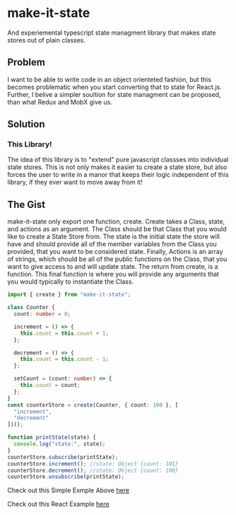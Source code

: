 # make-it-state
And experiemental typescript state managment library that makes state stores out of plain classes.

## Problem 
I want to be able to write code in an object orienteted fashion, but this becomes problematic when you start converting that to state for React.js.  Further, I belive a simpler soultion for state managment can be proposed, than what Redux and MobX give us.

## Solution
### This Library!
The idea of this library is to "extend" pure javascript classses into individual state stores.  This is not only makes it easier to create a state store, but also forces the user to write in a manor that keeps their logic independent of this library, if they ever want to move away from it!

## The Gist

make-it-state only export one function, create. Create takes a Class, state, and actions as an argument.  The Class should be that Class that you would like to create a State Store from.  The state is the initial state the store will have and should provide all of the member variables from the Class you provided, that you want to be considered state.  Finally, Actions is an array of strings, which should be all of the public functions on the Class, that you want to give access to and will update state.  The return from create, is a function.  This final function is where you will provide any arguments that you would typically to instantiate the Class.

```ts
import { create } from "make-it-state";

class Counter {
  count: number = 0;

  increment = () => {
    this.count = this.count + 1;
  };

  decrement = () => {
    this.count = this.count - 1;
  };

  setCount = (count: number) => {
    this.count = count;
  };
}
const counterStore = create(Counter, { count: 100 }, [
  "increment",
  "decrement"
])();

function printState(state) {
  console.log("state:", state);
}
counterStore.subscribe(printState);
counterStore.increment(); //state: Object {count: 101}
counterStore.decrement(); //state: Object {count: 100}
counterStore.unsubscribe(printState);
```
Check out this Simple Exmple Above [here](https://codesandbox.io/s/make-it-state-simple-example-ms2fi)

Check out this React Example [here](https://codesandbox.io/s/make--it-state-count-example-4tfed)


